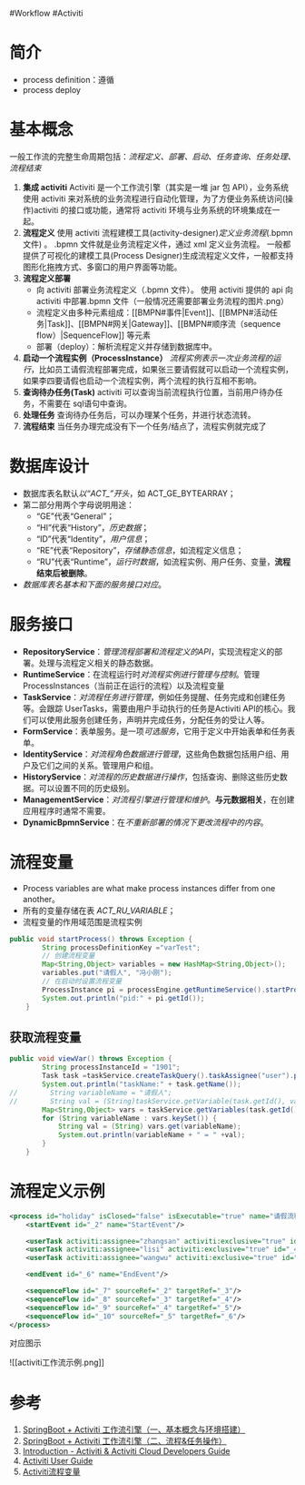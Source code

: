 #Workflow #Activiti

# 简介
- process definition：遵循 
- process deploy

# 基本概念
一般工作流的完整生命周期包括：*流程定义、部署、启动、任务查询、任务处理、流程结束*
1. **集成 activiti**
	Activiti 是一个工作流引擎（其实是一堆 jar 包 API），业务系统使用 activiti 来对系统的业务流程进行自动化管理，为了方便业务系统访问(操作)activiti 的接口或功能，通常将 activiti 环境与业务系统的环境集成在一起。
2. **流程定义**
	使用 activiti 流程建模工具(activity-designer)*定义业务流程*(.bpmn 文件) 。 .bpmn 文件就是业务流程定义件，通过 xml 定义业务流程。 一般都提供了可视化的建模工具(Process Designer)生成流程定义文件，一般都支持图形化拖拽方式、多窗口的用户界面等功能。
3. **流程定义部署**
	- 向 activiti 部署业务流程定义（.bpmn 文件）。 使用 activiti 提供的 api 向 activiti 中部署.bpmn 文件（一般情况还需要部署业务流程的图片.png）
	- 流程定义由多种元素组成：[[BMPN#事件|Event]]、[[BMPN#活动任务|Task]]、[[BMPN#网关|Gateway]]、[[BMPN#顺序流（sequence flow）|SequenceFlow]] 等元素
	- 部署（deploy）：解析流程定义并存储到数据库中。
4. **启动一个流程实例（ProcessInstance）**
	*流程实例表示一次业务流程的运行*，比如员工请假流程部署完成，如果张三要请假就可以启动一个流程实例，如果李四要请假也启动一个流程实例，两个流程的执行互相不影响。
5. **查询待办任务(Task)**
	activiti 可以查询当前流程执行位置，当前用户待办任务，不需要在 sql语句中查询。
6. **处理任务**
	查询待办任务后，可以办理某个任务，并进行状态流转。
7. **流程结束**
	当任务办理完成没有下一个任务/结点了，流程实例就完成了

# 数据库设计
- 数据库表名默认*以“ACT_”开头*，如 ACT_GE_BYTEARRAY；
- 第二部分用两个字母说明用途：
	- “GE”代表“General”；
	- “HI”代表“History”，*历史数据*；
	- “ID”代表“Identity”，*用户信息*；
	- “RE”代表“Repository”，*存储静态信息*，如流程定义信息；
	- “RU”代表“Runtime”，*运行时数据*，如流程实例、用户任务、变量，**流程结束后被删除**。
- *数据库表名基本和下面的服务接口对应*。

# 服务接口
- **RepositoryService**：*管理流程部署和流程定义的API*，实现流程定义的部署。处理与流程定义相关的静态数据。
- **RuntimeService**：在流程运行时*对流程实例进行管理与控制*。管理 ProcessInstances（当前正在运行的流程）以及流程变量
- **TaskService**：*对流程任务进行管理*，例如任务提醒、任务完成和创建任务等。会跟踪 UserTasks，需要由用户手动执行的任务是Activiti API的核心。我们可以使用此服务创建任务，声明并完成任务，分配任务的受让人等。
- **FormService**：表单服务。是一项*可选服务*，它用于定义中开始表单和任务表单。
- **IdentityService**：*对流程角色数据进行管理*，这些角色数据包括用户组、用户及它们之间的关系。管理用户和组。
- **HistoryService**：*对流程的历史数据进行操作*，包括查询、删除这些历史数据。可以设置不同的历史级别。
- **ManagementService**：*对流程引擎进行管理和维护*。**与元数据相关**，在创建应用程序时通常不需要。
- **DynamicBpmnService**：在*不重新部署的情况下更改流程中的内容*。


# 流程变量
- Process variables are what make process instances differ from one another。
- 所有的变量存储在表 *ACT_RU_VARIABLE*；
- 流程变量的作用域范围是流程实例

```java
public void startProcess() throws Exception {
        String processDefinitionKey ="varTest";
        // 创建流程变量
        Map<String,Object> variables = new HashMap<String,Object>();
        variables.put("请假人", "冯小刚");
        // 在启动时设置流程变量
        ProcessInstance pi = processEngine.getRuntimeService().startProcessInstanceByKey(processDefinitionKey , variables );
        System.out.println("pid:" + pi.getId());
    }
```

## 获取流程变量

```java
public void viewVar() throws Exception {
        String processInstanceId = "1901";
        Task task =taskService.createTaskQuery().taskAssignee("user").processInstanceId(processInstanceId ).singleResult();
        System.out.println("taskName:" + task.getName());
//        String variableName = "请假人";
//        String val = (String)taskService.getVariable(task.getId(), variableName );
        Map<String,Object> vars = taskService.getVariables(task.getId());
        for (String variableName : vars.keySet()) {
            String val = (String) vars.get(variableName);
            System.out.println(variableName + " = " +val);
        }
    }
```


# 流程定义示例
```xml
<process id="holiday" isClosed="false" isExecutable="true" name="请假流程" processType="None">
    <startEvent id="_2" name="StartEvent"/>

    <userTask activiti:assignee="zhangsan" activiti:exclusive="true" id="_3" name="填写请假申请表"/>
    <userTask activiti:assignee="lisi" activiti:exclusive="true" id="_4" name="部门经理审批"/>
    <userTask activiti:assignee="wangwu" activiti:exclusive="true" id="_5" name="总经理审批"/>

    <endEvent id="_6" name="EndEvent"/>

    <sequenceFlow id="_7" sourceRef="_2" targetRef="_3"/>
    <sequenceFlow id="_8" sourceRef="_3" targetRef="_4"/>
    <sequenceFlow id="_9" sourceRef="_4" targetRef="_5"/>
    <sequenceFlow id="_10" sourceRef="_5" targetRef="_6"/>
</process>
```

对应图示

![[activiti工作流示例.png]]
# 参考
1. [ SpringBoot + Activiti 工作流引擎（一、基本概念与环境搭建）](https://blog.csdn.net/u014553029/article/details/111147223)
2. [SpringBoot + Activiti 工作流引擎（二、流程&任务操作）](https://blog.csdn.net/u014553029/article/details/112438038)
3. [Introduction - Activiti & Activiti Cloud Developers Guide](https://activiti.gitbook.io/activiti-7-developers-guide/)
4. [Activiti User Guide](https://www.activiti.org/userguide/#_introduction)
5. [Activiti流程变量](https://www.cnblogs.com/cxyj/p/3877996.html)